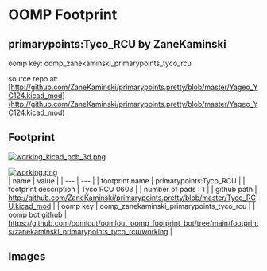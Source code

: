 # OOMP Footprint  
## primarypoints:Tyco_RCU  by ZaneKaminski  
  
oomp key: oomp_zanekaminski_primarypoints_tyco_rcu  
  
source repo at: [http://github.com/ZaneKaminski/primarypoints.pretty/blob/master/Yageo_YC124.kicad_mod](http://github.com/ZaneKaminski/primarypoints.pretty/blob/master/Yageo_YC124.kicad_mod)  
## Footprint  
  
[![working_kicad_pcb_3d.png](working_kicad_pcb_3d_600.png)](working_kicad_pcb_3d.png)  
  
[![working.png](working_600.png)](working.png)  
| name | value | 
| --- | --- | 
| footprint name | primarypoints:Tyco_RCU | 
| footprint description | Tyco RCU 0603 | 
| number of pads | 1 | 
| github path | http://github.com/ZaneKaminski/primarypoints.pretty/blob/master/Tyco_RCU.kicad_mod | 
| oomp key | oomp_zanekaminski_primarypoints_tyco_rcu | 
| oomp bot github | https://github.com/oomlout/oomlout_oomp_footprint_bot/tree/main/footprints/zanekaminski_primarypoints_tyco_rcu/working | 
## Images  
